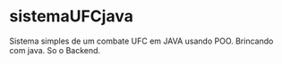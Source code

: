 # sistemaUFCjava
Sistema simples de um combate UFC em JAVA usando POO.
Brincando com java.
So o Backend.
